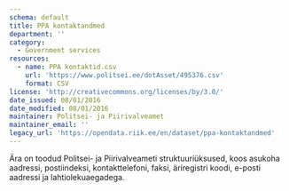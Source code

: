 ```yaml
---
schema: default
title: PPA kontaktandmed
department: ''
category:
  - Government services
resources:
  - name: PPA kontaktid.csv
    url: 'https://www.politsei.ee/dotAsset/495376.csv'
    format: CSV
license: 'http://creativecommons.org/licenses/by/3.0/'
date_issued: 08/01/2016
date_modified: 08/01/2016
maintainer: Politsei- ja Piirivalveamet
maintainer_email: ''
legacy_url: 'https://opendata.riik.ee/en/dataset/ppa-kontaktandmed'
---
```

Ära on toodud Politsei- ja Piirivalveameti struktuuriüksused, koos asukoha aadressi, postiindeksi, kontakttelefoni, faksi, äriregistri koodi, e-posti aadressi ja lahtiolekuaegadega.